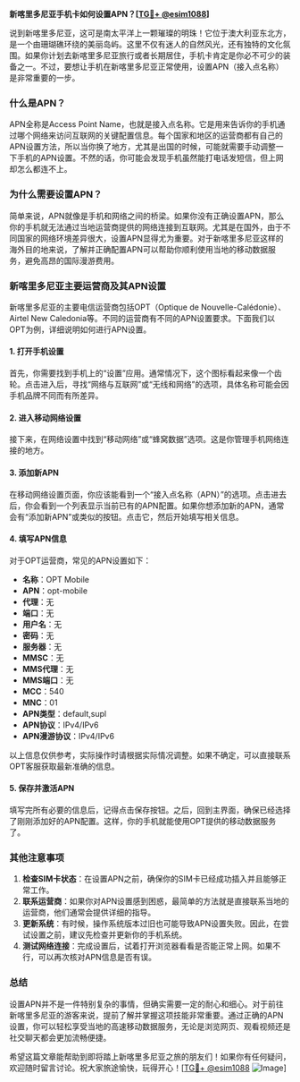 **新喀里多尼亚手机卡如何设置APN？[[TG💪+ @esim1088](https://t.me/s/esim1088)]**

说到新喀里多尼亚，这可是南太平洋上一颗璀璨的明珠！它位于澳大利亚东北方，是一个由珊瑚礁环绕的美丽岛屿。这里不仅有迷人的自然风光，还有独特的文化氛围。如果你计划去新喀里多尼亚旅行或者长期居住，手机卡肯定是你必不可少的装备之一。不过，要想让手机在新喀里多尼亚正常使用，设置APN（接入点名称）是非常重要的一步。

### 什么是APN？

APN全称是Access Point Name，也就是接入点名称。它是用来告诉你的手机通过哪个网络来访问互联网的关键配置信息。每个国家和地区的运营商都有自己的APN设置方法，所以当你换了地方，尤其是出国的时候，可能就需要手动调整一下手机的APN设置。不然的话，你可能会发现手机虽然能打电话发短信，但上网却怎么都连不上。

### 为什么需要设置APN？

简单来说，APN就像是手机和网络之间的桥梁。如果你没有正确设置APN，那么你的手机就无法通过当地运营商提供的网络连接到互联网。尤其是在国外，由于不同国家的网络环境差异很大，设置APN显得尤为重要。对于新喀里多尼亚这样的海外目的地来说，了解并正确配置APN可以帮助你顺利使用当地的移动数据服务，避免高昂的国际漫游费用。

### 新喀里多尼亚主要运营商及其APN设置

新喀里多尼亚的主要电信运营商包括OPT（Optique de Nouvelle-Calédonie）、Airtel New Caledonia等。不同的运营商有不同的APN设置要求。下面我们以OPT为例，详细说明如何进行APN设置。

#### 1. 打开手机设置

首先，你需要找到手机上的“设置”应用。通常情况下，这个图标看起来像一个齿轮。点击进入后，寻找“网络与互联网”或“无线和网络”的选项，具体名称可能会因手机品牌不同而有所差异。

#### 2. 进入移动网络设置

接下来，在网络设置中找到“移动网络”或“蜂窝数据”选项。这是你管理手机网络连接的地方。

#### 3. 添加新APN

在移动网络设置页面，你应该能看到一个“接入点名称（APN）”的选项。点击进去后，你会看到一个列表显示当前已有的APN配置。如果你想添加新的APN，通常会有“添加新APN”或类似的按钮。点击它，然后开始填写相关信息。

#### 4. 填写APN信息

对于OPT运营商，常见的APN设置如下：

- **名称**：OPT Mobile
- **APN**：opt-mobile
- **代理**：无
- **端口**：无
- **用户名**：无
- **密码**：无
- **服务器**：无
- **MMSC**：无
- **MMS代理**：无
- **MMS端口**：无
- **MCC**：540
- **MNC**：01
- **APN类型**：default,supl
- **APN协议**：IPv4/IPv6
- **APN漫游协议**：IPv4/IPv6

以上信息仅供参考，实际操作时请根据实际情况调整。如果不确定，可以直接联系OPT客服获取最新准确的信息。

#### 5. 保存并激活APN

填写完所有必要的信息后，记得点击保存按钮。之后，回到主界面，确保已经选择了刚刚添加好的APN配置。这样，你的手机就能使用OPT提供的移动数据服务了。

### 其他注意事项

1. **检查SIM卡状态**：在设置APN之前，确保你的SIM卡已经成功插入并且能够正常工作。
2. **联系运营商**：如果你对APN设置感到困惑，最简单的方法就是直接联系当地的运营商，他们通常会提供详细的指导。
3. **更新系统**：有时候，操作系统版本过旧也可能导致APN设置失败。因此，在尝试设置之前，建议先检查并更新你的手机系统。
4. **测试网络连接**：完成设置后，试着打开浏览器看看是否能正常上网。如果不行，可以再次核对APN信息是否有误。

### 总结

设置APN并不是一件特别复杂的事情，但确实需要一定的耐心和细心。对于前往新喀里多尼亚的游客来说，提前了解并掌握这项技能非常重要。通过正确的APN设置，你可以轻松享受当地的高速移动数据服务，无论是浏览网页、观看视频还是社交聊天都会更加流畅便捷。

希望这篇文章能帮助到即将踏上新喀里多尼亚之旅的朋友们！如果你有任何疑问，欢迎随时留言讨论。祝大家旅途愉快，玩得开心！[[TG💪+ @esim1088](https://t.me/s/esim1088) ![Image](https://i.postimg.cc/4NQfJmqS/Snipaste-2025-05-13-00-14-12.png)]